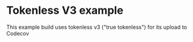 # Tokenless V3 example

This example build uses tokenless v3 ("true tokenless") for its upload to Codecov
